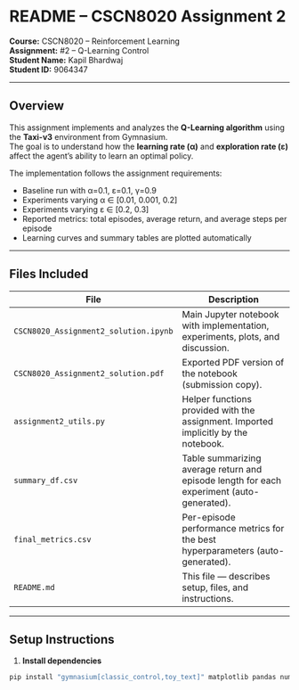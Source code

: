 # README – CSCN8020 Assignment 2

**Course:** CSCN8020 – Reinforcement Learning  
**Assignment:** #2 – Q-Learning Control  
**Student Name:** Kapil Bhardwaj  
**Student ID:** 9064347  

---

## Overview

This assignment implements and analyzes the **Q-Learning algorithm** using the **Taxi-v3** environment from Gymnasium.  
The goal is to understand how the **learning rate (α)** and **exploration rate (ε)** affect the agent’s ability to learn an optimal policy.

The implementation follows the assignment requirements:

* Baseline run with α=0.1, ε=0.1, γ=0.9  
* Experiments varying α ∈ [0.01, 0.001, 0.2]  
* Experiments varying ε ∈ [0.2, 0.3]  
* Reported metrics: total episodes, average return, and average steps per episode  
* Learning curves and summary tables are plotted automatically  

---

## Files Included

| File                                  | Description                                                                               |
| ------------------------------------- | ----------------------------------------------------------------------------------------- |
| `CSCN8020_Assignment2_solution.ipynb` | Main Jupyter notebook with implementation, experiments, plots, and discussion.           |
| `CSCN8020_Assignment2_solution.pdf`   | Exported PDF version of the notebook (submission copy).                                   |
| `assignment2_utils.py`                | Helper functions provided with the assignment. Imported implicitly by the notebook.       |
| `summary_df.csv`                      | Table summarizing average return and episode length for each experiment (auto-generated). |
| `final_metrics.csv`                   | Per-episode performance metrics for the best hyperparameters (auto-generated).           |
| `README.md`                           | This file — describes setup, files, and instructions.                                     |

---

## Setup Instructions

1. **Install dependencies**

```bash
pip install "gymnasium[classic_control,toy_text]" matplotlib pandas numpy
